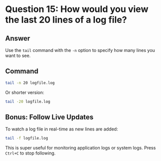 # Question 15: How would you view the last 20 lines of a log file?

## Answer

Use the `tail` command with the `-n` option to specify how many lines you want to see.

## Command

```bash
tail -n 20 logfile.log
```

Or shorter version:
```bash
tail -20 logfile.log
```

## Bonus: Follow Live Updates

To watch a log file in real-time as new lines are added:

```bash
tail -f logfile.log
```

This is super useful for monitoring application logs or system logs. Press `Ctrl+C` to stop following.